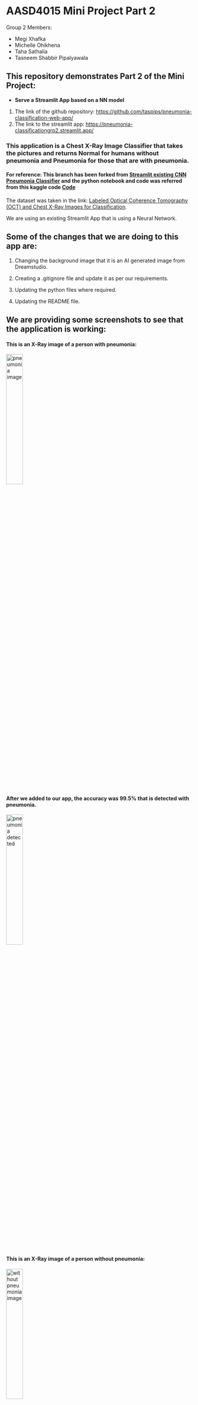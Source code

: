 # AASD4015 Mini Project Part 2

Group 2 Members: 
- Megi Xhafka
- Michelle Ohikhena
- Taha Sathalia
- Tasneem Shabbir Pipalyawala

## This repository demonstrates Part 2 of the Mini Project:

- **Serve a Streamlit App based on a NN model**

1. The link of the github repository: https://github.com/taspips/pneumonia-classification-web-app/
2. The link to the streamlit app: https://pneumonia-classificationgrp2.streamlit.app/

### This application is a **Chest X-Ray Image Classifier** that takes the pictures and returns **Normal** for humans without pneumonia and **Pneumonia** for those that are with pneumonia. 

#### For reference: This branch has been forked from [Streamlit existing CNN Pneumonia Classifier](https://github.com/computervisioneng/pneumonia-classification-web-app-python-streamlit) and the python notebook and code was referred from this kaggle code [Code](https://www.kaggle.com/code/amyjang/tensorflow-pneumonia-classification-on-x-rays)

The dataset was taken in the link: [Labeled Optical Coherence Tomography (OCT) and Chest X-Ray Images for Classification](https://data.mendeley.com/datasets/rscbjbr9sj/2).

We are using an existing Streamlit App that is using a Neural Network. 

## Some of the changes that we are doing to this app are:

1. Changing the background image that it is an AI generated image from Dreamstudio. 

2. Creating a .gitignore file and update it as per our requirements.

3. Updating the python files where required.

4. Updating the README file.

## We are providing some screenshots to see that the application is working: 

#### This is an X-Ray image of a person with pneumonia: 

<img src="https://i.imgur.com/HND1pti.jpeg" height="30%" width="30%" alt="pneumonia image "/>

#### After we added to our app, the accuracy was 99.5% that is detected with pneumonia.

<img src="https://i.imgur.com/ibz54ZT.png" height="30%" width="30%" alt="pneumonia detected "/>

#### This is an X-Ray image of a person without pneumonia: 

<img src="https://i.imgur.com/EYsRBpo.jpeg" height="30%" width="30%" alt="without pneumonia image "/>

#### After we added to our app, the accuracy was 89.5% that is without pneumonia, so normal person.

<img src="https://i.imgur.com/cI7ncpZ.png" height="30%" width="30%" alt="normal detected "/>
